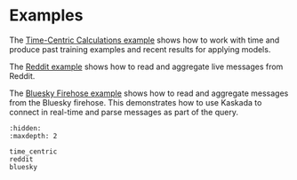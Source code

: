 # Examples

The [Time-Centric Calculations example](./time_centric.ipynb) shows how to work with time and produce past training examples and recent results for applying models.

The [Reddit example](./reddit.md) shows how to read and aggregate live messages from Reddit.

The [Bluesky Firehose example](./bluesky.md) shows how to read and aggregate messages from the Bluesky firehose.
This demonstrates how to use Kaskada to connect in real-time and parse messages as part of the query.

```{toctree}
:hidden:
:maxdepth: 2

time_centric
reddit
bluesky
```